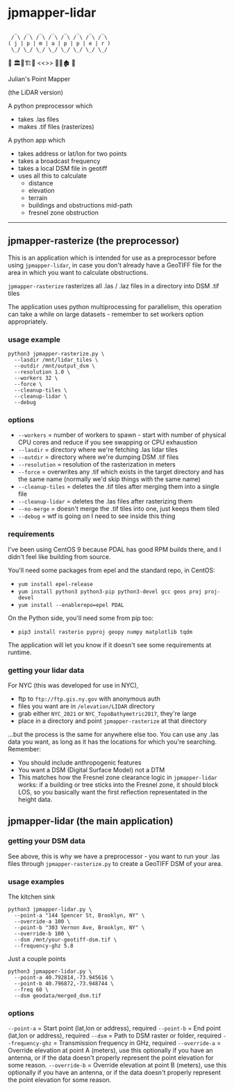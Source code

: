 # jpmapper-lidar
```
  _   _   _   _   _   _   _   _  
 / \ / \ / \ / \ / \ / \ / \ / \ 
( j | p | m | a | p | p | e | r )
 \_/ \_/ \_/ \_/ \_/ \_/ \_/ \_/ 
```

📡  🏛🌲🏗🌲 <<>> 🏢🌲🏚  📡

Julian's Point Mapper

(the LiDAR version)

A python preprocessor which
 * takes .las files
 * makes .tif files (rasterizes)

A python app which
 * takes address or lat/lon for two points
 * takes a broadcast frequency
 * takes a local DSM file in geotiff
 * uses all this to calculate
    * distance
    * elevation
    * terrain
    * buildings and obstructions mid-path
    * fresnel zone obstruction
---

## jpmapper-rasterize (the preprocessor)
This is an application which is intended for use as a preprocessor before using `jpmapper-lidar`, in case you don't already have a GeoTIFF file for the area in which you want to calculate obstructions.

`jpmapper-rasterize` rasterizes all .las / .laz files in a directory into DSM .tif tiles

The application uses python multiprocessing for parallelism, this operation can take a while on large datasets - remember to set workers option appropriately.

### usage example
```
python3 jpmapper-rasterize.py \
  --lasdir /mnt/lidar_tiles \
  --outdir /mnt/output_dsm \
  --resolution 1.0 \
  --workers 32 \
  --force \
  --cleanup-tiles \
  --cleanup-lidar \
  --debug
```

### options
* `--workers` = number of workers to spawn - start with number of physical CPU cores and reduce if you see swapping or CPU exhaustion
* `--lasdir` = directory where we're fetching .las lidar tiles
* `--outdir` = directory where we're dumping DSM .tif files
* `--resolution` = resolution of the rasterization in meters
* `--force` = overwrites any .tif which exists in the target directory and has the same name (normally we'd skip things with the same name)
* `--cleanup-tiles` = deletes the .tif tiles after merging them into a single file
* `--cleanup-lidar` = deletes the .las files after rasterizing them
* `--no-merge` = doesn't merge the .tif tiles into one, just keeps them tiled
* `--debug` = wtf is going on I need to see inside this thing

### requirements
I've been using CentOS 9 because PDAL has good RPM builds there, and I didn't feel like building from source.

You'll need some packages from epel and the standard repo, in CentOS:
* `yum install epel-release`
* `yum install python3 python3-pip python3-devel gcc geos proj proj-devel`
* `yum install --enablerepo=epel PDAL`

On the Python side, you'll need some from pip too:
* `pip3 install rasterio pyproj geopy numpy matplotlib tqdm`

The application will let you know if it doesn't see some requirements at runtime.

### getting your lidar data
For NYC (this was developed for use in NYC),
* ftp to `ftp://ftp.gis.ny.gov` with anonymous auth
* files you want are in `/elevation/LIDAR` directory
* grab either `NYC_2021` or `NYC_TopoBathymetric2017`, they're large
* place in a directory and point `jpmapper-rasterize` at that directory

...but the process is the same for anywhere else too. You can use any .las data you want, as long as it has the locations for which you're searching. Remember:

* You should include anthropogenic features
* You want a DSM (Digital Surface Model) not a DTM
* This matches how the Fresnel zone clearance logic in `jpmapper-lidar` works: if a building or tree sticks into the Fresnel zone, it should block LOS, so you basically want the first reflection representated in the height data.


## jpmapper-lidar (the main application)

### getting your DSM data
See above, this is why we have a preprocessor - you want to run your .las files through `jpmapper-rasterize.py` to create a GeoTIFF DSM of your area.

### usage examples
The kitchen sink
```
python3 jpmapper-lidar.py \
  --point-a "144 Spencer St, Brooklyn, NY" \
  --override-a 100 \
  --point-b "303 Vernon Ave, Brooklyn, NY" \
  --override-b 100 \
  --dsm /mnt/your-geotiff-dsm.tif \
  --frequency-ghz 5.8
```
Just a couple points
```
python3 jpmapper-lidar.py \
  --point-a 40.792814,-73.945616 \
  --point-b 40.796872,-73.948744 \
  --freq 60 \
  --dsm geodata/merged_dsm.tif
```

### options
`--point-a` = Start point (lat,lon or address), required
`--point-b` = End point (lat,lon or address), required
`--dsm` = Path to DSM raster or folder, required
`--frequency-ghz` = Transmission frequency in GHz, required
`--override-a` = Override elevation at point A (meters), use this optionally if you have an antenna, or if the data doesn't properly represent the point elevation for some reason.
`--override-b` = Override elevation at point B (meters), use this optionally if you have an antenna, or if the data doesn't properly represent the point elevation for some reason.